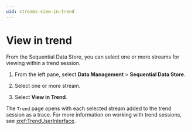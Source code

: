 ```yaml
---
uid: streams-view-in-trend
---
```


# View in trend

From the Sequential Data Store, you can select one or more streams for viewing within a trend session.

1. From the left pane, select **Data Management** > **Sequential Data Store**.

1. Select one or more stream.

1. Select **View in Trend**.

The `Trend` page opens with each selected stream added to the trend session as a trace. For more information on working with trend sessions, see <xref:TrendUserInterface>.